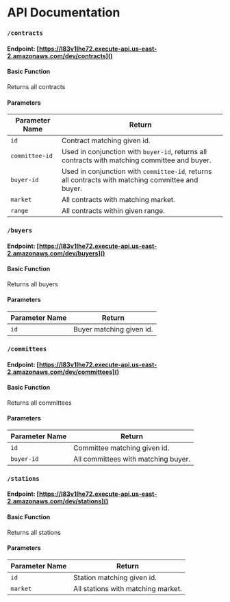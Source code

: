 # API Documentation

### `/contracts`
#### Endpoint: [https://l83v1lhe72.execute-api.us-east-2.amazonaws.com/dev/contracts]()
#### Basic Function
Returns all contracts
#### Parameters
| Parameter Name|Return                                                                                            |
|-----------------|--------------------------------------------------------------------------------------------------|
| `id`            | Contract matching given id.|
| `committee-id`  | Used in conjunction with `buyer-id`, returns all contracts with matching committee and buyer.|
| `buyer-id`      | Used in conjunction with `committee-id`, returns all contracts with matching committee and buyer. |
| `market`        | All contracts with matching market.|
| `range`         | All contracts within given range.|
### `/buyers`
#### Endpoint: [https://l83v1lhe72.execute-api.us-east-2.amazonaws.com/dev/buyers]()
#### Basic Function
Returns all buyers

#### Parameters
| Parameter Name|Return                                                                                            |
|-----------------|--------------------------------------------------------------------------------------------------|
| `id`            | Buyer matching given id.|

### `/committees`
#### Endpoint: [https://l83v1lhe72.execute-api.us-east-2.amazonaws.com/dev/committees]()
#### Basic Function
Returns all committees

#### Parameters
| Parameter Name|Return                                                                                            |
|-----------------|--------------------------------------------------------------------------------------------------|
| `id`            | Committee matching given id.|
| `buyer-id`      | All committees with matching buyer. |

### `/stations`
#### Endpoint: [https://l83v1lhe72.execute-api.us-east-2.amazonaws.com/dev/stations]()
#### Basic Function
Returns all stations

#### Parameters
| Parameter Name|Return                                                                                            |
|-----------------|--------------------------------------------------------------------------------------------------|
| `id`            | Station matching given id.|
| `market`        | All stations with matching market.|


